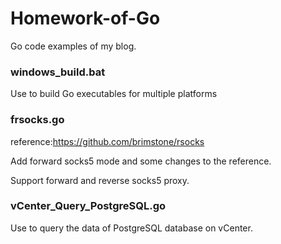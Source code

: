 # Homework-of-Go
Go code examples of my blog.

### windows_build.bat

Use to build Go executables for multiple platforms

### frsocks.go

reference:https://github.com/brimstone/rsocks

Add forward socks5 mode and some changes to the reference.

Support forward and reverse socks5 proxy.

### vCenter_Query_PostgreSQL.go

Use to query the data of PostgreSQL database on vCenter.


